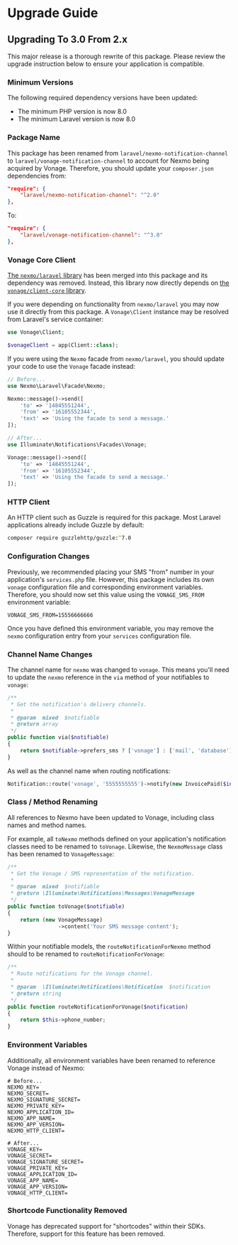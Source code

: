 # Upgrade Guide

## Upgrading To 3.0 From 2.x

This major release is a thorough rewrite of this package. Please review the upgrade instruction below to ensure your application is compatible.

### Minimum Versions

The following required dependency versions have been updated:

- The minimum PHP version is now 8.0
- The minimum Laravel version is now 8.0

### Package Name

This package has been renamed from `laravel/nexmo-notification-channel` to `laravel/vonage-notification-channel` to account for Nexmo being acquired by Vonage. Therefore, you should update your `composer.json` dependencies from:

```json
"require": {
    "laravel/nexmo-notification-channel": "^2.0"
},
```

To:

```json
"require": {
    "laravel/vonage-notification-channel": "^3.0"
},
```

### Vonage Core Client

[The `nexmo/laravel` library](https://github.com/Nexmo/nexmo-laravel) has been merged into this package and its dependency was removed. Instead, this library now directly depends on [the `vonage/client-core` library](https://github.com/Vonage/vonage-php-sdk-core).

If you were depending on functionality from `nexmo/laravel` you may now use it directly from this package. A `Vonage\Client` instance may be resolved from Laravel's service container:

```php
use Vonage\Client;

$vonageClient = app(Client::class);
```

If you were using the `Nexmo` facade from `nexmo/laravel`, you should update your code to use the `Vonage` facade instead:

```php
// Before...
use Nexmo\Laravel\Facade\Nexmo;

Nexmo::message()->send([
    'to' => '14845551244',
    'from' => '16105552344',
    'text' => 'Using the facade to send a message.'
]);

// After...
use Illuminate\Notifications\Facades\Vonage;

Vonage::message()->send([
    'to' => '14845551244',
    'from' => '16105552344',
    'text' => 'Using the facade to send a message.'
]);
```

### HTTP Client

An HTTP client such as Guzzle is required for this package. Most Laravel applications already include Guzzle by default:

```zsh
composer require guzzlehttp/guzzle:^7.0
```

### Configuration Changes

Previously, we recommended placing your SMS "from" number in your application's `services.php` file. However, this package includes its own `vonage` configuration file and corresponding environment variables. Therefore, you should now set this value using the `VONAGE_SMS_FROM` environment variable:

```
VONAGE_SMS_FROM=15556666666
```

Once you have defined this environment variable, you may remove the `nexmo` configuration entry from your `services` configuration file.

### Channel Name Changes

The channel name for `nexmo` was changed to `vonage`. This means you'll need to update the `nexmo` reference in the `via` method of your notifiables to `vonage`:

```php
/**
 * Get the notification's delivery channels.
 *
 * @param  mixed  $notifiable
 * @return array
 */
public function via($notifiable)
{
    return $notifiable->prefers_sms ? ['vonage'] : ['mail', 'database'];
}
```

As well as the channel name when routing notifications:

```php
Notification::route('vonage', '5555555555')->notify(new InvoicePaid($invoice));
```

### Class / Method Renaming

All references to Nexmo have been updated to Vonage, including class names and method names.

For example, all `toNexmo` methods defined on your application's notification classes need to be renamed to `toVonage`. Likewise, the `NexmoMessage` class has been renamed to `VonageMessage`:

```php
/**
 * Get the Vonage / SMS representation of the notification.
 *
 * @param  mixed  $notifiable
 * @return \Illuminate\Notifications\Messages\VonageMessage
 */
public function toVonage($notifiable)
{
    return (new VonageMessage)
                ->content('Your SMS message content');
}
```

Within your notifiable models, the `routeNotificationForNexmo` method should to be renamed to `routeNotificationForVonage`:

```php
/**
 * Route notifications for the Vonage channel.
 *
 * @param  \Illuminate\Notifications\Notification  $notification
 * @return string
 */
public function routeNotificationForVonage($notification)
{
    return $this->phone_number;
}
```

### Environment Variables

Additionally, all environment variables have been renamed to reference Vonage instead of Nexmo:

```
# Before...
NEXMO_KEY=
NEXMO_SECRET=
NEXMO_SIGNATURE_SECRET=
NEXMO_PRIVATE_KEY=
NEXMO_APPLICATION_ID=
NEXMO_APP_NAME=
NEXMO_APP_VERSION=
NEXMO_HTTP_CLIENT=

# After...
VONAGE_KEY=
VONAGE_SECRET=
VONAGE_SIGNATURE_SECRET=
VONAGE_PRIVATE_KEY=
VONAGE_APPLICATION_ID=
VONAGE_APP_NAME=
VONAGE_APP_VERSION=
VONAGE_HTTP_CLIENT=
```

### Shortcode Functionality Removed

Vonage has deprecated support for "shortcodes" within their SDKs. Therefore, support for this feature has been removed.
